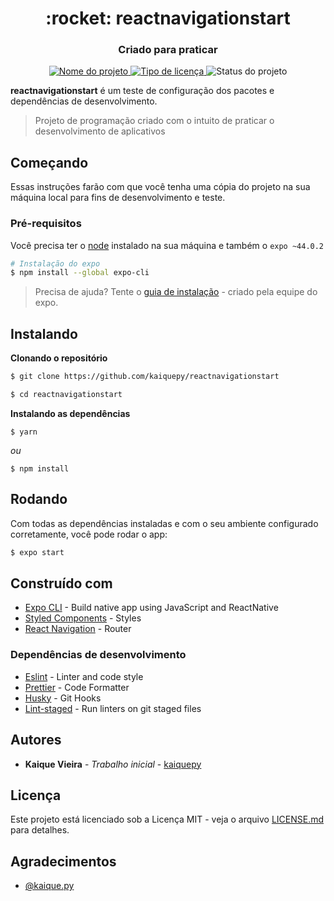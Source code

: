 <h1 align="center" style="border-bottom: none;">:rocket: reactnavigationstart</h1>
<h3 align="center">Criado para praticar</h3>

<p align="center">
  <a href="https://github.com/kaiquepy/reactnavigationstart">
    <img alt="Nome do projeto" src="https://img.shields.io/badge/kaiquepy-reactnavigationstart-orange">
  </a>
  <a href="https://github.com/kaiquepy/reactnavigationstart/blob/main/LICENSE ">
    <img alt="Tipo de licença" src="https://img.shields.io/github/license/kaiquepy/reactnavigationstart">
  </a>
  <a>
    <img alt="Status do projeto" src="https://img.shields.io/badge/status-desenvolvimento-yellow">
  </a>
</p>

**reactnavigationstart** é um teste de configuração dos pacotes e dependências de desenvolvimento.

> Projeto de programação criado com o intuito de praticar o desenvolvimento de aplicativos

## Começando

Essas instruções farão com que você tenha uma cópia do projeto na sua máquina local para fins de desenvolvimento e teste.

### Pré-requisitos

Você precisa ter o [node](https://nodejs.org/en/) instalado na sua máquina e também o `expo ~44.0.2`

```bash
# Instalação do expo
$ npm install --global expo-cli
```

> Precisa de ajuda? Tente o [guia de instalação](https://docs.expo.dev/get-started/installation/) - criado pela equipe do expo.

## Instalando

**Clonando o repositório**

```bash
$ git clone https://github.com/kaiquepy/reactnavigationstart

$ cd reactnavigationstart
```

**Instalando as dependências**

```
$ yarn
```

_ou_

```
$ npm install
```

## Rodando

Com todas as dependências instaladas e com o seu ambiente configurado corretamente, você pode rodar o app:

```bash
$ expo start
```

## Construído com

- [Expo CLI](https://expo.dev/tools#cli) - Build native app using JavaScript and ReactNative
- [Styled Components](https://styled-components.com/) - Styles
- [React Navigation](https://reactnavigation.org/) - Router

### Dependências de desenvolvimento

- [Eslint](https://eslint.org/docs/user-guide/getting-started) - Linter and code style
- [Prettier](https://prettier.io/) - Code Formatter
- [Husky](https://github.com/typicode/husky) - Git Hooks
- [Lint-staged](https://github.com/okonet/lint-staged) - Run linters on git staged files

## Autores

- **Kaique Vieira** - _Trabalho inicial_ - [kaiquepy](https://github.com/kaiquepy)

## Licença

Este projeto está licenciado sob a Licença MIT - veja o arquivo [LICENSE.md](./LICENSE) para detalhes.

## Agradecimentos

- [@kaique.py](https://www.instagram.com/kaique.py)
